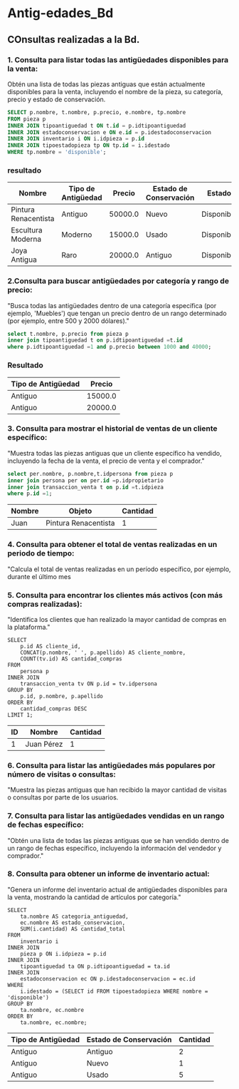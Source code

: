 # Antig-edades_Bd

## COnsultas realizadas a la Bd.

### 1. Consulta para listar todas las antigüedades disponibles para la venta:
Obtén una lista de todas las piezas antiguas que están actualmente disponibles para la
venta, incluyendo el nombre de la pieza, su categoría, precio y estado de conservación.

```sql
SELECT p.nombre, t.nombre, p.precio, e.nombre, tp.nombre 
FROM pieza p 
INNER JOIN tipoantiguedad t ON t.id = p.idtipoantiguedad
INNER JOIN estadoconservacion e ON e.id = p.idestadoconservacion
INNER JOIN inventario i ON i.idpieza = p.id 
INNER JOIN tipoestadopieza tp ON tp.id = i.idestado 
WHERE tp.nombre = 'disponible';

```
### resultado
| Nombre               | Tipo de Antigüedad | Precio  | Estado de Conservación | Estado  |
|----------------------|--------------------|---------|------------------------|---------|
| Pintura Renacentista | Antiguo            | 50000.0 | Nuevo                  | Disponible |
| Escultura Moderna    | Moderno            | 15000.0 | Usado                  | Disponible |
| Joya Antigua         | Raro               | 20000.0 | Antiguo                | Disponible |


### 2.Consulta para buscar antigüedades por categoría y rango de precio:
"Busca todas las antigüedades dentro de una categoría específica (por ejemplo, 'Muebles')
que tengan un precio dentro de un rango determinado (por ejemplo, entre 500 y 2000
dólares)."


```sql
select t.nombre, p.precio from pieza p 
inner join tipoantiguedad t on p.idtipoantiguedad =t.id 
where p.idtipoantiguedad =1 and p.precio between 1000 and 40000;
```

### Resultado

| Tipo de Antigüedad | Precio  |
|--------------------|---------|
| Antiguo            | 15000.0 |
| Antiguo            | 20000.0 |

### 3. Consulta para mostrar el historial de ventas de un cliente específico:
"Muestra todas las piezas antiguas que un cliente específico ha vendido, incluyendo la fecha de la venta, el precio de venta y el comprador."
```sql
select per.nombre, p.nombre,t.idpersona from pieza p 
inner join persona per on per.id =p.idpropietario
inner join transaccion_venta t on p.id =t.idpieza 
where p.id =1;
```
| Nombre | Objeto                | Cantidad |
|--------|-----------------------|----------|
| Juan   | Pintura Renacentista  | 1        |


### 4. Consulta para obtener el total de ventas realizadas en un periodo de tiempo:
"Calcula el total de ventas realizadas en un período específico, por ejemplo, durante el último
mes


### 5. Consulta para encontrar los clientes más activos (con más compras realizadas):
"Identifica los clientes que han realizado la mayor cantidad de compras en la plataforma."

```
SELECT 
    p.id AS cliente_id,
    CONCAT(p.nombre, ' ', p.apellido) AS cliente_nombre,
    COUNT(tv.id) AS cantidad_compras
FROM 
    persona p
INNER JOIN 
    transaccion_venta tv ON p.id = tv.idpersona
GROUP BY 
    p.id, p.nombre, p.apellido
ORDER BY 
    cantidad_compras DESC
LIMIT 1;

```
| ID | Nombre        | Cantidad |
|----|---------------|----------|
| 1  | Juan Pérez    | 1        |


### 6. Consulta para listar las antigüedades más populares por número de visitas o consultas:
"Muestra las piezas antiguas que han recibido la mayor cantidad de visitas o consultas por
parte de los usuarios.


### 7. Consulta para listar las antigüedades vendidas en un rango de fechas específico:
"Obtén una lista de todas las piezas antiguas que se han vendido dentro de un rango de
fechas específico, incluyendo la información del vendedor y comprador."

### 8. Consulta para obtener un informe de inventario actual:
"Genera un informe del inventario actual de antigüedades disponibles para la venta,
mostrando la cantidad de artículos por categoría."

```
SELECT 
    ta.nombre AS categoria_antiguedad,
    ec.nombre AS estado_conservacion,
    SUM(i.cantidad) AS cantidad_total
FROM 
    inventario i
INNER JOIN 
    pieza p ON i.idpieza = p.id
INNER JOIN 
    tipoantiguedad ta ON p.idtipoantiguedad = ta.id
INNER JOIN 
    estadoconservacion ec ON p.idestadoconservacion = ec.id
WHERE 
    i.idestado = (SELECT id FROM tipoestadopieza WHERE nombre = 'disponible')
GROUP BY 
    ta.nombre, ec.nombre
ORDER BY 
    ta.nombre, ec.nombre;
```
| Tipo de Antigüedad | Estado de Conservación | Cantidad |
|--------------------|------------------------|----------|
| Antiguo            | Antiguo                | 2        |
| Antiguo            | Nuevo                  | 1        |
| Antiguo            | Usado                  | 5        |





